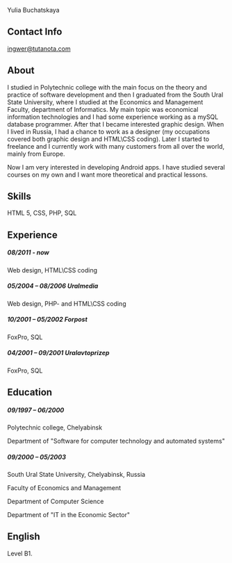 Yulia Buchatskaya
## Contact Info
ingwer@tutanota.com
## About
I studied in Polytechnic college with the main focus on the theory and practice of software development and then I graduated from the South Ural State University, where I studied at the Economics and Management Faculty, department of Informatics. My main topic was economical information technologies and I had some experience working as a mySQL database  programmer. After that I became interested graphic design. When I lived in Russia, I had a chance to work as a designer (my occupations covered both graphic design and HTML\CSS coding). Later I started to freelance and I currently work with many customers from all over the world, mainly from Europe.

Now I am very interested in developing Android apps. I have studied several courses on my own and I want more theoretical and practical lessons.
## Skills 
HTML 5, CSS, PHP, SQL
## Experience
##### 08/2011 - now
Web design, HTML\CSS coding
##### 05/2004 – 08/2006 Uralmedia
Web design, PHP- and HTML\CSS coding
##### 10/2001 – 05/2002 Forpost
FoxPro, SQL
##### 04/2001 – 09/2001 Uralavtoprizep
FoxPro, SQL
## Education
##### 09/1997 – 06/2000
Polytechnic college, Chelyabinsk

Department of "Software for computer technology and automated systems"
##### 09/2000 – 05/2003
South Ural State University, Chelyabinsk, Russia

Faculty of Economics and Management

Department of Computer Science

Department of "IT in the Economic Sector"

## English
Level B1.
